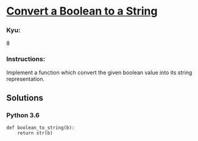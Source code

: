 # [Convert a Boolean to a String](https://www.codewars.com/kata/551b4501ac0447318f0009cd)

### Kyu: 
8

### Instructions:  
Implement a function which convert the given boolean value into its string representation.

## Solutions
### Python 3.6
```
def boolean_to_string(b):
    return str(b)
```
